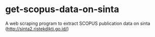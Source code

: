 # get-scopus-data-on-sinta
A web scraping program to extract SCOPUS publication data on sinta (http://sinta2.ristekdikti.go.id/) 
